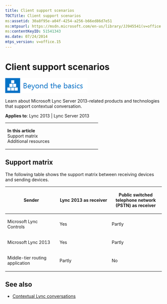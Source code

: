 ```yaml
---
title: Client support scenarios
TOCTitle: Client support scenarios
ms:assetid: 30a8f95e-a04f-4254-a256-b66ed86d7e51
ms:mtpsurl: https://msdn.microsoft.com/en-us/library/JJ945541(v=office.15)
ms:contentKeyID: 51541343
ms.date: 07/24/2014
mtps_version: v=office.15
---
```


# Client support scenarios

![Beyond the basics topic](images/JJ937254.mod_icon_beyondbasics_long(Office.15).png "Beyond the basics topic")

Learn about Microsoft Lync Server 2013-related products and technologies that support contextual conversation.



**Applies to**: Lync 2013 | Lync Server 2013

<table>
<colgroup>
<col style="width: 50%" />
<col style="width: 50%" />
</colgroup>
<tbody>
<tr class="odd">
<td><p><strong>In this article</strong><br />
Support matrix<br />
Additional resources</p></td>
<td><p></p>
<p></p></td>
</tr>
</tbody>
</table>

## Support matrix

The following table shows the support matrix between receiving devices and sending devices.

<table>
<colgroup>
<col style="width: 33%" />
<col style="width: 33%" />
<col style="width: 33%" />
</colgroup>
<thead>
<tr class="header">
<th><p>Sender</p></th>
<th><p>Lync 2013 as receiver</p></th>
<th><p>Public switched telephone network (PSTN) as receiver</p></th>
</tr>
</thead>
<tbody>
<tr class="odd">
<td><p>Microsoft Lync Controls</p></td>
<td><p>Yes</p></td>
<td><p>Partly</p></td>
</tr>
<tr class="even">
<td><p>Microsoft Lync 2013</p></td>
<td><p>Yes</p></td>
<td><p>Partly</p></td>
</tr>
<tr class="odd">
<td><p>Middle-tier routing application</p></td>
<td><p>Partly</p></td>
<td><p>No</p></td>
</tr>
</tbody>
</table>

## See also

  - [Contextual Lync conversations](contextual-lync-conversations.md)

